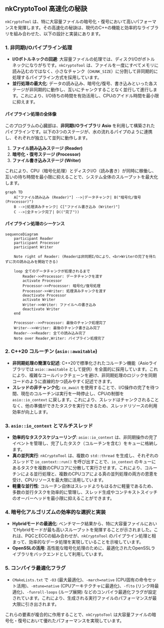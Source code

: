 ## nkCryptoTool 高速化の秘訣

`nkCryptoTool` は、特に大容量ファイルの暗号化・復号において高いパフォーマンスを発揮します。その高速化の秘訣は、現代のC++の機能と効率的なライブラリを組み合わせた、以下の設計と実装にあります。

### 1. 非同期I/Oパイプライン処理

*   **I/Oボトルネックの回避**: 大容量ファイルの処理では、ディスクI/Oがボトルネックになりがちです。`nkCryptoTool` は、ファイルを一度にすべてメモリに読み込むのではなく、小さなチャンク（`CHUNK_SIZE`）に分割して非同期的に処理するパイプライン方式を採用しています。
*   **並行処理の最大化**: データの読み込み、暗号化/復号、書き込みといった各ステージが非同期的に動作し、互いにチャンクすることなく並行して進行します。これにより、I/O待ちの時間を有効活用し、CPUのアイドル時間を最小限に抑えます。

#### パイプライン処理の全体像

このプログラムの心臓部は、**非同期I/Oライブラリ Asio** を利用して構築されたパイプラインです。以下の3つのステージが、水の流れるパイプのように連携し、それぞれが独立して並列に動作します。

1.  **ファイル読み込みステージ (Reader)**
2.  **暗号化・復号ステージ (Processor)**
3.  **ファイル書き込みステージ (Writer)**

これにより、CPU（暗号化処理）とディスクI/O（読み書き）が同時に稼働し、互いの待ち時間を最小限に抑えることで、システム全体のスループットを最大化します。

```mermaid
graph TD
    A["ファイル読み込み (Reader)"] -->|データチャンク| B("暗号化/復号 (Processor)")
    B -->|処理済みチャンク| C["ファイル書き込み (Writer)"]
    C -->|全チャンク完了| D(("完了"))
```

#### パイプライン処理のシーケンス

```mermaid
sequenceDiagram
    participant Reader
    participant Processor
    participant Writer

    Note right of Reader: (Readerは非同期I/Oにより、<br>Writerの完了を待たずに次の読み込みを開始できる)

    loop 全てのデータチャンクが処理されるまで
        Reader->>Processor: データチャンクを渡す
        activate Processor
        Processor->>Processor: 暗号化/復号処理
        Processor->>Writer: 処理済みチャンクを渡す
        deactivate Processor
        activate Writer
        Writer->>Writer: ファイルへの書き込み
        deactivate Writer
    end

    Processor-->>Processor: 最後のチャンク処理完了
    Writer-->>Writer: 最後のチャンク書き込み完了
    Reader-->>Reader: 全ての読み込み完了
    Note over Reader,Writer: パイプライン処理完了
```





### 2. C++20 コルーチン (`asio::awaitable`)

*   **非同期処理の簡潔な記述**: C++20で標準化されたコルーチン機能（Asioライブラリでは `asio::awaitable` として提供）を全面的に採用しています。これにより、複雑なコールバックチェーンを避け、非同期処理のロジックを同期コードのように直線的かつ読みやすく記述できます。
*   **スレッドの非チャンク化**: `co_await` を使用することで、I/O操作の完了を待つ間、現在のコルーチンは実行を一時停止し、CPUの制御を `asio::io_context` に戻します。これにより、スレッドはチャンクされることなく、他の準備ができたタスクを実行できるため、スレッドリソースの利用効率が向上します。

### 3. `asio::io_context` とマルチスレッド

*   **効率的なタスクスケジューリング**: `asio::io_context` は、非同期操作の完了イベントを管理し、完了したタスク（コルーチンを含む）をキューに格納します。
*   **真の並列実行**: `nkCryptoTool` は、複数の `std::thread` を生成し、それぞれのスレッドで `io_context::run()` を呼び出すことで、`io_context` のキューにあるタスクを複数のCPUコアに分散して実行させます。これにより、コルーチンによる並行処理と、複数のCPUコアによる真の並列処理の両方の恩恵を受け、CPUリソースを最大限に活用しています。
*   **軽量な並行性**: コルーチン自体はスレッドよりもはるかに軽量であるため、多数の並行タスクを効率的に管理し、スレッド生成やコンテキストスイッチのオーバーヘッドを最小限に抑えることができます。

### 4. 暗号化アルゴリズムの効率的な選択と実装

*   **Hybridモードの最適化**: ベンチマーク結果から、特に大容量ファイルにおいてHybridモードが最も高いスループットを発揮することが示されました。これは、PQCとECCの組み合わせが、`nkCryptoTool` のパイプライン処理と相まって、効率的なデータ処理を実現していることを示唆しています。
*   **OpenSSLの活用**: 高性能な暗号化処理のために、最適化されたOpenSSLライブラリをバックエンドとして利用しています。

### 5. コンパイラ最適化フラグ

*   `CMakeLists.txt` で `-O3` (最大最適化)、`-march=native` (CPU固有の命令セット活用)、`-mtune=native` (CPUアーキテクチャに最適化)、`-flto` (リンク時最適化)、`-funroll-loops` (ループ展開) などのコンパイラ最適化フラグが設定されています。これにより、生成される実行ファイルのパフォーマンスが最大限に引き出されます。

これらの要素が複合的に作用することで、`nkCryptoTool` は大容量ファイルの暗号化・復号において優れたパフォーマンスを実現しています。
